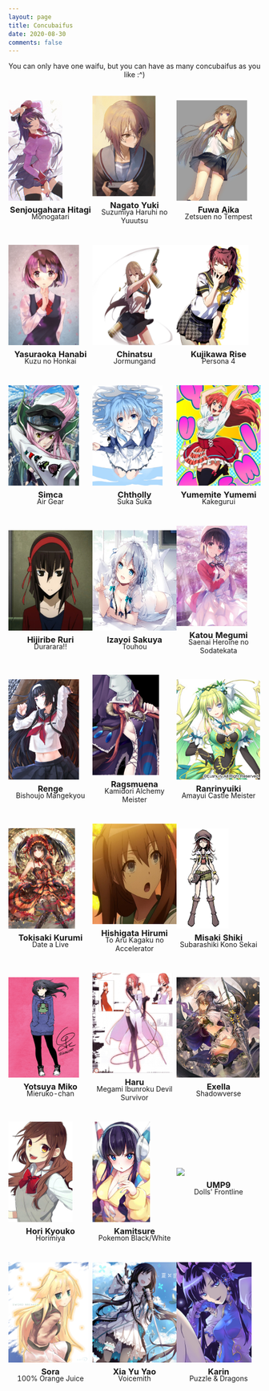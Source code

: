 ```yaml
---
layout: page
title: Concubaifus
date: 2020-08-30
comments: false
---
```


<center>
  You can only have one waifu, but you can have as many concubaifus as you like :^)
</center>

<style>
  table {
    border-collapse: separate; 
    border-spacing: 0px 0px;
  }
  td {
    padding: 20px 0px;
    width: 33%;
  }
  td img {
    height: 200px;
  }
  td h3 {
    text-align: center;
    margin: 5px 0px -5px 0px;
  }
  td div {
    text-align: center;
  }
</style>

<table>
  <tr>
    <td>
      <img src="/pages/concubaifus/img/senjougahara.jpg">
      <h3>Senjougahara Hitagi</h3>
      <div>Monogatari</div>
    </td>
    <td>
      <img src="/pages/concubaifus/img/nagato.jpg">
      <h3>Nagato Yuki</h3>
      <div>Suzumiya Haruhi no Yuuutsu</div>
    </td>
    <td>
      <img src="/pages/concubaifus/img/aika.jpg">
      <h3>Fuwa Aika</h3>
      <div>Zetsuen no Tempest</div>
    </td>
  </tr>
  <tr>
    <td>
      <img src="/pages/concubaifus/img/hanabi.jpg">
      <h3>Yasuraoka Hanabi</h3>
      <div>Kuzu no Honkai</div>
    </td>
    <td>
      <img src="/pages/concubaifus/img/chinatsu.jpg">
      <h3>Chinatsu</h3>
      <div>Jormungand</div>
    </td>
    <td>
      <img src="/pages/concubaifus/img/rise.jpg">
      <h3>Kujikawa Rise</h3>
      <div>Persona 4</div>
    </td>
  </tr>
  <tr>
    <td>
      <img src="/pages/concubaifus/img/simca.jpg">
      <h3>Simca</h3>
      <div>Air Gear</div>
    </td>
    <td>
      <img src="/pages/concubaifus/img/chtholly.jpg">
      <h3>Chtholly</h3>
      <div>Suka Suka</div>
    </td>
    <td>
      <img src="/pages/concubaifus/img/yumemi.jpg">
      <h3>Yumemite Yumemi</h3>
      <div>Kakegurui</div>
    </td>
  </tr>
  <tr>
    <td>
      <img src="/pages/concubaifus/img/ruri.jpg">
      <h3>Hijiribe Ruri</h3>
      <div>Durarara!!</div>
    </td>
    <td>
      <img src="/pages/concubaifus/img/sakuya.jpg">
      <h3>Izayoi Sakuya</h3>
      <div>Touhou</div>
    </td>
    <td>
      <img src="/pages/concubaifus/img/katou.jpg">
      <h3>Katou Megumi</h3>
      <div>Saenai Heroine no Sodatekata</div>
    </td>
  </tr>
  <tr>
    <td>
      <img src="/pages/concubaifus/img/renge.jpg">
      <h3>Renge</h3>
      <div>Bishoujo Mangekyou</div>
    </td>
    <td>
      <img src="/pages/concubaifus/img/ragsmuena.jpg">
      <h3>Ragsmuena</h3>
      <div>Kamidori Alchemy Meister</div>
    </td>
    <td>
      <img src="/pages/concubaifus/img/ranrinyuiki.jpg">
      <h3>Ranrinyuiki</h3>
      <div>Amayui Castle Meister</div>
    </td>
  </tr>
  <tr>
    <td>
      <img src="/pages/concubaifus/img/kurumi.jpg">
      <h3>Tokisaki Kurumi</h3>
      <div>Date a Live</div>
    </td>
    <td>
      <img src="/pages/concubaifus/img/hirumi.jpg">
      <h3>Hishigata Hirumi</h3>
      <div>To Aru Kagaku no Accelerator</div>
    </td>
    <td>
      <img src="/pages/concubaifus/img/shiki.jpg">
      <h3>Misaki Shiki</h3>
      <div>Subarashiki Kono Sekai</div>
    </td>
  </tr>
  <tr>
    <td>
      <img src="/pages/concubaifus/img/miko.jpg">
      <h3>Yotsuya Miko</h3>
      <div>Mieruko-chan</div>
    </td>
    <td>
      <img src="/pages/concubaifus/img/haru.jpg">
      <h3>Haru</h3>
      <div>Megami Ibunroku Devil Survivor</div>
    </td>
    <td>
      <img src="/pages/concubaifus/img/exella.jpg">
      <h3>Exella</h3>
      <div>Shadowverse</div>
    </td>
  </tr>
  <tr>
    <td>
      <img src="/pages/concubaifus/img/hori.jpg">
      <h3>Hori Kyouko</h3>
      <div>Horimiya</div>
    </td>
    <td>
      <img src="/pages/concubaifus/img/kamitsure.jpg">
      <h3>Kamitsure</h3>
      <div>Pokemon Black/White</div>
    </td>
    <td>
      <img src="/pages/concubaifus/img/ump9.jpg">
      <h3>UMP9</h3>
      <div>Dolls' Frontline</div>
    </td>
  </tr>
  <tr>
    <td>
      <img src="/pages/concubaifus/img/sora.jpg">
      <h3>Sora</h3>
      <div>100% Orange Juice</div>
    </td>
    <td>
      <img src="/pages/concubaifus/img/yuyao.jpg">
      <h3>Xia Yu Yao</h3>
      <div>Voicemith</div>
    </td>
    <td>
      <img src="/pages/concubaifus/img/karin.jpg">
      <h3>Karin</h3>
      <div>Puzzle & Dragons</div>
    </td>
  </tr>
</table>
